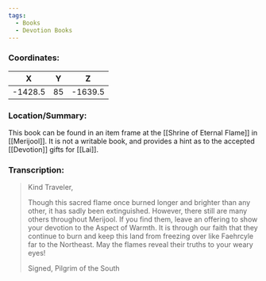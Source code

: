 ```yaml
---
tags:
  - Books
  - Devotion Books
---
```


### Coordinates:
| **X** | **Y**| **Z** |
|:-----:|:----:|:-----:|
|-1428.5  |85   |-1639.5  |

### Location/Summary:
This book can be found in an item frame at the [[Shrine of Eternal Flame]] in [[Merijool]]. It is not a writable book, and provides a hint as to the accepted [[Devotion]] gifts for [[Lai]].

### Transcription:
> Kind Traveler,
>
> Though this sacred flame once burned longer and brighter than any other, it has sadly been extinguished. However, there still are many others throughout Merijool. If you find them, leave an offering to show your devotion to the Aspect of Warmth. It is through our faith that they continue to burn and keep this land from freezing over like Faehrcyle far to the Northeast. May the flames reveal their truths to your weary eyes!
>
> Signed, Pilgrim of the South

